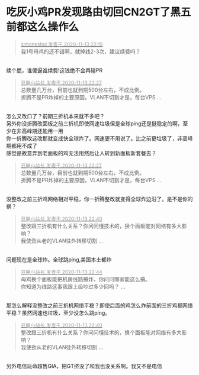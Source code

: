 # 吃灰小鸡PR发现路由切回CN2GT了黑五前都这么操作么


<div class="quote"><blockquote><font size="2"><a href="https://www.hostloc.com/forum.php?mod=redirect&amp;goto=findpost&amp;pid=9450799&amp;ptid=766364" target="_blank"><font color="#999999">simoneshui 发表于 2020-11-13 22:19</font></a></font><br />
我1号母鸡的还不错啊，就掉线2-3次，建议续费吗？</blockquote></div><br />
续个屁，谁傻逼谁续费!这钱绝不会再碰PR<img id="aimg_kS2v0" onclick="zoom(this, this.src, 0, 0, 0)" class="zoom" src="https://cdn.jsdelivr.net/gh/hishis/forum-master/public/images/patch.gif" onmouseover="img_onmouseoverfunc(this)" onload="thumbImg(this)" border="0" alt="" />

<div class="quote"><blockquote><font size="2"><a href="https://www.hostloc.com/forum.php?mod=redirect&amp;goto=findpost&amp;pid=9450823&amp;ptid=766364" target="_blank"><font color="#999999">开腥小站长 发表于 2020-11-13 22:27</font></a></font><br />
总数量几万台，目前也就到期500台左右，不成比例。<br />
折腾不是PR炸掉的主要原因，VLAN不切割才是，每台VPS ...</blockquote></div><br />
怎么又改口了？前期三折机本来就不多吧？<br />
另外你没折腾改面板之前三折机即使网速垃圾但是全球ping还是挺稳定的啊，至少在非高峰期还能用一用<br />
你一折腾改这改那就变成快全球炸了。网速更不用说了。比之前更垃圾了，非高峰期都用不成了<br />
感觉是故意弄到老面板的鸡无法用然后让人转到新面板新套餐去？

<div class="quote"><blockquote><font size="2"><a href="https://www.hostloc.com/forum.php?mod=redirect&amp;goto=findpost&amp;pid=9450823&amp;ptid=766364" target="_blank"><font color="#999999">开腥小站长 发表于 2020-11-13 22:27</font></a></font><br />
总数量几万台，目前也就到期500台左右，不成比例。<br />
折腾不是PR炸掉的主要原因，VLAN不切割才是，每台VPS ...</blockquote></div><br />
没整改之前三折鸡网络相对平稳，你一折腾整改就变得全球炸边沿了。是不是你的祸？

<div class="quote"><blockquote><font size="2"><a href="https://www.hostloc.com/forum.php?mod=redirect&amp;goto=findpost&amp;pid=9450885&amp;ptid=766364" target="_blank"><font color="#999999">开腥小站长 发表于 2020-11-13 22:40</font></a></font><br />
整改跟三折机有什么关系？你问问懂技术的，换个面板能对网络有多大影响？<br />
我使劲从老的VLAN往外转移切割 ...</blockquote></div><br />
问题现在是全球炸。全球跳ping,美国本土都炸

<div class="quote"><blockquote><font size="2"><a href="https://www.hostloc.com/forum.php?mod=redirect&amp;goto=findpost&amp;pid=9450895&amp;ptid=766364" target="_blank"><font color="#999999">开腥小站长 发表于 2020-11-13 22:44</font></a></font><br />
母鸡换个面板能把机房线路搞炸，你问问哪家能这么搞。<br />
你知道为线路这事我跟上级吵过多少回吗？ ...</blockquote></div><br />
那怎么解释没整改之前三折机网络平稳？即使后面的鸡怎么炸前面的三折鸡都网络平稳？虽然网速也垃圾，至少没怎么跳ping。<br />


<div class="quote"><blockquote><font size="2"><a href="https://www.hostloc.com/forum.php?mod=redirect&amp;goto=findpost&amp;pid=9450885&amp;ptid=766364" target="_blank"><font color="#999999">开腥小站长 发表于 2020-11-13 22:40</font></a></font><br />
整改跟三折机有什么关系？你问问懂技术的，换个面板能对网络有多大影响？<br />
我使劲从老的VLAN往外转移切割 ...</blockquote></div><br />
另外电信玩命超售GIA，把GT挤没了和我也没关系啊。我又不是电信
